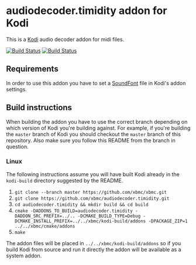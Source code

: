 # audiodecoder.timidity addon for Kodi

This is a [Kodi](http://kodi.tv) audio decoder addon for midi files.

[![Build Status](https://travis-ci.org/xbmc/audiodecoder.timidity.svg?branch=master)](https://travis-ci.org/xbmc/audiodecoder.timidity)
[![Build Status](https://ci.appveyor.com/api/projects/status/github/xbmc/audiodecoder.timidity?svg=true)](https://ci.appveyor.com/project/xbmc/audiodecoder-timidity)

## Requirements

In order to use this addon you have to set a [SoundFont]("https://en.wikipedia.org/wiki/SoundFont") file in Kodi's addon settings.

## Build instructions

When building the addon you have to use the correct branch depending on which version of Kodi you're building against. 
For example, if you're building the `master` branch of Kodi you should checkout the `master` branch of this repository. 
Also make sure you follow this README from the branch in question.

### Linux

The following instructions assume you will have built Kodi already in the `kodi-build` directory 
suggested by the README.

1. `git clone --branch master https://github.com/xbmc/xbmc.git`
2. `git clone https://github.com/xbmc/audiodecoder.timidity.git`
3. `cd audiodecoder.timidity && mkdir build && cd build`
4. `cmake -DADDONS_TO_BUILD=audiodecoder.timidity -DADDON_SRC_PREFIX=../.. -DCMAKE_BUILD_TYPE=Debug -DCMAKE_INSTALL_PREFIX=../../xbmc/kodi-build/addons -DPACKAGE_ZIP=1 ../../xbmc/cmake/addons`
5. `make`

The addon files will be placed in `../../xbmc/kodi-build/addons` so if you build Kodi from source and run it directly 
the addon will be available as a system addon.
